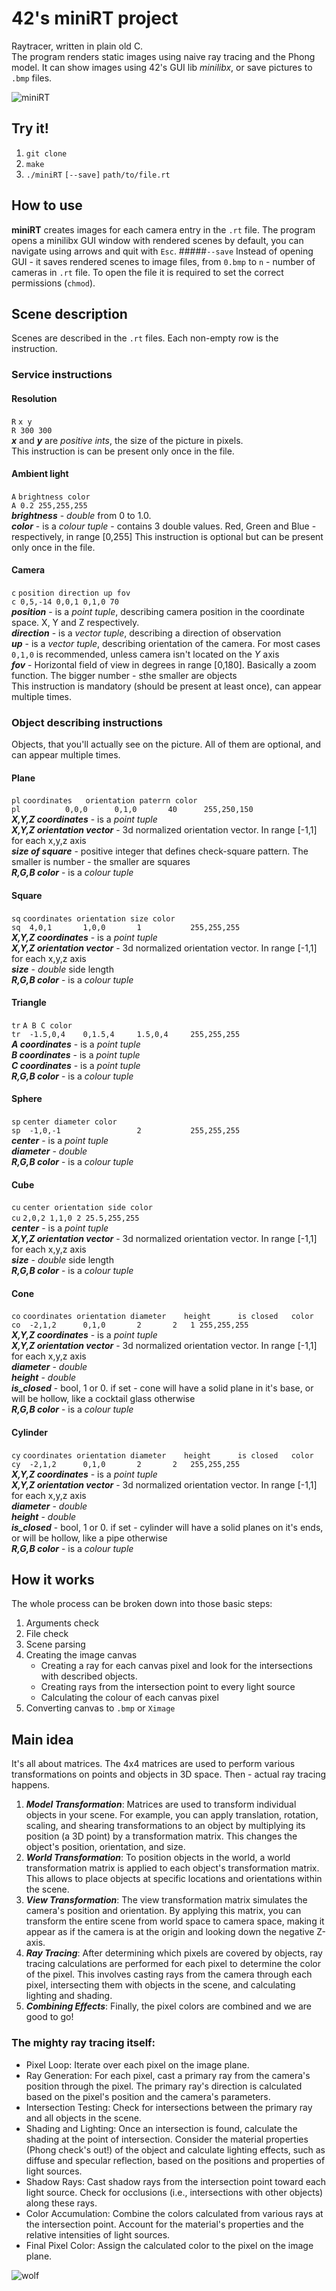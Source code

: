 # 42's miniRT project

Raytracer, written in plain old C.<br>
The program renders static images using naive ray tracing and the Phong model.
It can show images using 42's GUI lib _minilibx_, or save pictures to `.bmp` files.

![miniRT](https://raw.githubusercontent.com/r-kupin/42-miniRT/refs/heads/master/resources/everything/0.bmp)

## Try it!
1. `git clone`
2. `make`
3. `./miniRT` `[--save]` `path/to/file.rt`

## How to use
**miniRT** creates images for each camera entry in the `.rt` file.
The program opens a minilibx GUI window with rendered scenes by default, you can navigate using arrows and quit with `Esc`.
#####`--save`
Instead of opening GUI - it saves rendered scenes to image files, from `0.bmp` to `n` - number of cameras in `.rt` file.
To open the file it is required to set the correct permissions (`chmod`).

## Scene description
Scenes are described in the `.rt` files. Each non-empty row is the instruction.

### Service instructions

#### Resolution
`R`  `x y`<br>
`R 300 300`<br>
***x*** and ***y*** are _positive ints_, the size of the picture in pixels.<br>
This instruction is can be present only once in the file.

#### Ambient light
`A` `brightness color`<br>
`A 0.2 255,255,255`<br>
***brightness*** - _double_ from 0 to 1.0.<br>
***color*** - is a _colour tuple_ - contains 3 double values. Red, Green and Blue - respectively, in range [0,255]
This instruction is optional but can be present only once in the file.

#### Camera
`c` `position direction up fov`<br>
`c 0,5,-14 0,0,1 0,1,0 70`<br>
***position*** - is a _point tuple_, describing camera position in the coordinate space. X, Y and Z respectively.<br>
***direction*** - is a _vector tuple_, describing a direction of observation<br>
***up*** - is a _vector tuple_, describing orientation of the camera. For most cases `0,1,0` is recommended, unless camera isn't located on the *Y* axis <br>
***fov*** - Horizontal field of view in degrees in range [0,180]. Basically a zoom function. The bigger number - sthe smaller are objects<br>
This instruction is mandatory (should be present at least once), can appear multiple times.

### Object describing instructions
Objects, that you'll actually see on the picture. All of them are optional, and can appear multiple times.

#### Plane
`pl` `coordinates	orientation	paterrn	color`<br>
`pl          0,0,0		0,1,0		40		255,250,150`<br>
***X,Y,Z coordinates*** - is a _point tuple_<br>
***X,Y,Z orientation vector*** - 3d normalized orientation vector. In range [-1,1] for each x,y,z axis <br>
***size of square*** - positive integer that defines check-square pattern. The smaller is number - the smaller are squares <br>
***R,G,B color*** - is a _colour tuple_

#### Square
`sq`  `coordinates orientation size color`<br>
`sq  4,0,1       1,0,0       1           255,255,255`<br>
***X,Y,Z coordinates*** - is a _point tuple_<br>
***X,Y,Z orientation vector*** - 3d normalized orientation vector. In range [-1,1] for each x,y,z axis <br>
***size*** - _double_ side length <br>
***R,G,B color*** - is a _colour tuple_

#### Triangle
`tr` `A B C color`<br>
`tr  -1.5,0,4    0,1.5,4     1.5,0,4     255,255,255`<br>
***A coordinates*** - is a _point tuple_<br>
***B coordinates*** - is a _point tuple_<br>
***C coordinates*** - is a _point tuple_<br>
***R,G,B color*** - is a _colour tuple_

#### Sphere
`sp`  `center diameter color`<br>
`sp  -1,0,-1                 2           255,255,255`<br>
***center*** - is a _point tuple_<br>
***diameter*** - _double_  <br>
***R,G,B color*** - is a _colour tuple_

#### Cube
`cu`  `center orientation side color`<br>
`cu`  `2,0,2 1,1,0 2 25.5,255,255`<br>
***center*** - is a _point tuple_<br>
***X,Y,Z orientation vector*** - 3d normalized orientation vector. In range [-1,1] for each x,y,z axis <br>
***size*** - _double_ side length <br>
***R,G,B color*** - is a _colour tuple_

#### Cone
`co` `coordinates orientation diameter    height      is closed   color`<br>
`co  -2,1,2      0,1,0       2       2   1 255,255,255`<br>
***X,Y,Z coordinates*** - is a _point tuple_<br>
***X,Y,Z orientation vector*** - 3d normalized orientation vector. In range [-1,1] for each x,y,z axis <br>
***diameter*** - _double_  <br>
***height*** - _double_  <br>
***is_closed*** - bool, 1 or 0. if set - cone will have a solid plane in it's base, or will be hollow, like a cocktail glass otherwise  <br>
***R,G,B color*** - is a _colour tuple_

#### Cylinder
`cy` `coordinates orientation diameter    height      is closed   color`<br>
`cy  -2,1,2      0,1,0       2       2   255,255,255`<br>
***X,Y,Z coordinates*** - is a _point tuple_<br>
***X,Y,Z orientation vector*** - 3d normalized orientation vector. In range [-1,1] for each x,y,z axis <br>
***diameter*** - _double_  <br>
***height*** - _double_  <br>
***is_closed*** - bool, 1 or 0. if set - cylinder will have a solid planes on it's ends, or will be hollow, like a pipe otherwise  <br>
***R,G,B color*** - is a _colour tuple_

## How it works
The whole process can be broken down into those basic steps:
1. Arguments check
2. File check
3. Scene parsing
4. Creating the image canvas
    - Creating a ray for each canvas pixel and look for the intersections with described objects.
    - Creating rays from the intersection point to every light source
    - Calculating the colour of each canvas pixel
5. Converting canvas to `.bmp` or `Ximage`

## Main idea

It's all about matrices. The 4x4 matrices are used to  perform various transformations on points and objects in 3D space. Then - actual ray tracing happens.

1. ***Model Transformation***: Matrices are used to transform individual objects in your scene. For example, you can 
apply translation, rotation, scaling, and shearing transformations to an object by multiplying its position (a 3D point)
 by a transformation matrix. This changes the object's position, orientation, and size.
2. ***World Transformation***: To position objects in the world, a world transformation matrix is applied to each
object's transformation matrix. This allows to place objects at specific locations and orientations within the scene.
3. ***View Transformation***: The view transformation matrix simulates the camera's position and orientation. By applying
 this matrix, you can transform the entire scene from world space to camera space, making it appear as if the camera is 
 at the origin and looking down the negative Z-axis.
4. ***Ray Tracing***: After determining which pixels are covered by objects, ray tracing calculations are performed for
each pixel to determine the color of the pixel. This involves casting rays from the camera through each pixel,
intersecting them with objects in the scene, and calculating lighting and shading.
5. ***Combining Effects***: Finally, the pixel colors are combined and we are good to go!

### The mighty ray tracing itself:

   - Pixel Loop:
       Iterate over each pixel on the image plane.
   - Ray Generation:
       For each pixel, cast a primary ray from the camera's position through the pixel.
       The primary ray's direction is calculated based on the pixel's position and the camera's parameters.
   - Intersection Testing:
       Check for intersections between the primary ray and all objects in the scene.
   - Shading and Lighting:
       Once an intersection is found, calculate the shading at the point of intersection.
       Consider the material properties (Phong check's out!) of the object and calculate lighting effects, such as diffuse and specular reflection, based on the positions and properties of light sources.
   - Shadow Rays:
       Cast shadow rays from the intersection point toward each light source.
       Check for occlusions (i.e., intersections with other objects) along these rays.
   - Color Accumulation:
       Combine the colors calculated from various rays at the intersection point.
       Account for the material's properties and the relative intensities of light sources.
   - Final Pixel Color:
       Assign the calculated color to the pixel on the image plane.
       
![wolf](https://raw.githubusercontent.com/r-kupin/42-miniRT/refs/heads/master/resources/wolf/0.bmp)
